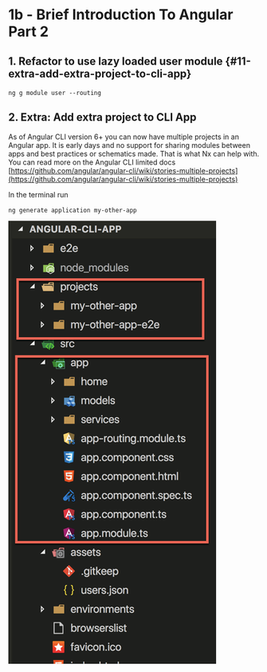# 1b -  Brief Introduction To Angular Part 2

## 1. Refactor to use lazy loaded user module {#11-extra-add-extra-project-to-cli-app}

```text
ng g module user --routing
```

## 2. Extra: Add extra project to CLI App

As of Angular CLI version 6+ you can now have multiple projects in an Angular app. It is early days and no support for sharing modules between apps and best practices or schematics made. That is what Nx can help with. You can read more on the Angular CLI limited docs ​[https://github.com/angular/angular-cli/wiki/stories-multiple-projects](https://github.com/angular/angular-cli/wiki/stories-multiple-projects)

In the terminal run

```text
ng generate application my-other-app
```

![Multi application support in default Angular CLI App](../.gitbook/assets/image%20%283%29.png)

